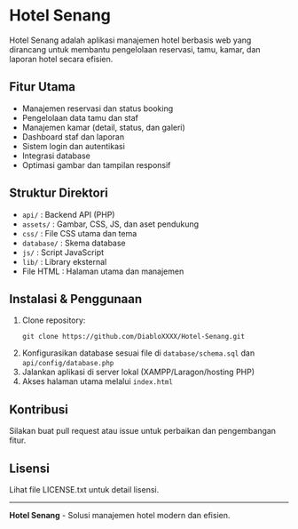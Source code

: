 # Hotel Senang

Hotel Senang adalah aplikasi manajemen hotel berbasis web yang dirancang untuk membantu pengelolaan reservasi, tamu, kamar, dan laporan hotel secara efisien.

## Fitur Utama
- Manajemen reservasi dan status booking
- Pengelolaan data tamu dan staf
- Manajemen kamar (detail, status, dan galeri)
- Dashboard staf dan laporan
- Sistem login dan autentikasi
- Integrasi database
- Optimasi gambar dan tampilan responsif

## Struktur Direktori
- `api/` : Backend API (PHP)
- `assets/` : Gambar, CSS, JS, dan aset pendukung
- `css/` : File CSS utama dan tema
- `database/` : Skema database
- `js/` : Script JavaScript
- `lib/` : Library eksternal
- File HTML : Halaman utama dan manajemen

## Instalasi & Penggunaan
1. Clone repository:
   ```
   git clone https://github.com/DiabloXXXX/Hotel-Senang.git
   ```
2. Konfigurasikan database sesuai file di `database/schema.sql` dan `api/config/database.php`
3. Jalankan aplikasi di server lokal (XAMPP/Laragon/hosting PHP)
4. Akses halaman utama melalui `index.html`

## Kontribusi
Silakan buat pull request atau issue untuk perbaikan dan pengembangan fitur.

## Lisensi
Lihat file LICENSE.txt untuk detail lisensi.

---

**Hotel Senang** - Solusi manajemen hotel modern dan efisien.
